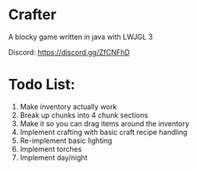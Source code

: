 # Crafter

A blocky game written in java with LWJGL 3

Discord: https://discord.gg/ZfCNFhD

# Todo List:
1. Make inventory actually work
2. Break up chunks into 4 chunk sections
3. Make it so you can drag items around the inventory
4. Implement crafting with basic craft recipe handling
5. Re-implement basic lighting
6. Implement torches
7. Implement day/night 

